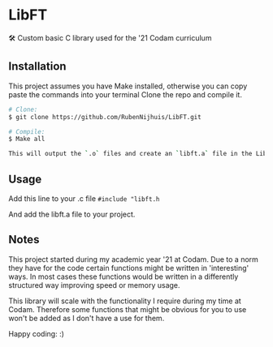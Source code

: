 # LibFT
 🛠 Custom basic C library used for the '21 Codam curriculum

## Installation
This project assumes you have Make installed, otherwise you can copy paste the commands into your terminal
Clone the repo and compile it.

```bash
# Clone:
$ git clone https://github.com/RubenNijhuis/LibFT.git

# Compile:
$ Make all

This will output the `.o` files and create an `libft.a` file in the LibFT directory, copy this file to your project.
```

## Usage

Add this line to your .c file
`#include "libft.h`

And add the libft.a file to your project.

## Notes
This project started during my academic year '21 at Codam. Due to a norm they have for the code certain functions
might be written in 'interesting' ways. In most cases these functions would be written in a differently structured
way improving speed or memory usage.

This library will scale with the functionality I require during my time at Codam. Therefore some functions that might
be obvious for you to use won't be added as I don't have a use for them.

Happy coding: :)
